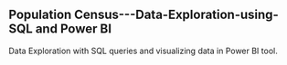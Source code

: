 ##  Population Census---Data-Exploration-using-SQL and Power BI
Data Exploration with SQL queries and visualizing data in Power BI tool.
